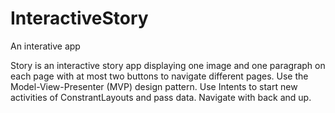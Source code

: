 # InteractiveStory
An interative app

Story is an interactive story app displaying one image and one paragraph on each page
with at most two buttons to navigate different pages.
Use the Model-View-Presenter (MVP) design pattern.
Use Intents to start new activities of ConstrantLayouts and pass data.
Navigate with back and up.
